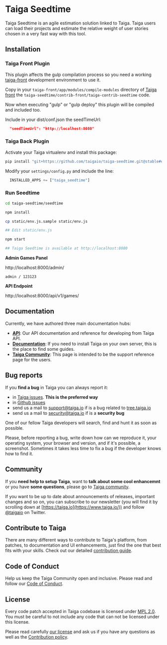 # Taiga Seedtime

Taiga Seedtime is an agile estimation solution linked to Taiga. Taiga users can load their projects and estimate the relative weight of user stories chosen in a very fast way with this tool.

## Installation

### Taiga Front Plugin

This plugin affects the gulp compilation process so you need a working [taiga-front](https://github.com/taigaio/taiga-front) development environment to use it.

Copy in your `taiga-front/app/modules/compile-modules` directory of [Taiga front](https://github.com/taigaio/taiga-front) the `taiga-seedtime/contrib-front/taiga-contrib-seedtime` code.

Now when executing "gulp" or "gulp deploy" this plugin will be compiled and included too.

Include in your dist/conf.json the seedTimeUrl:

```json
  "seedTimeUrl": "http://localhost:8080"
```

### Taiga Back Plugin

Activate your Taiga virtualenv and install this package:

```bash
pip install "git+https://github.com/taigaio/taiga-seedtime.git@stable#egg=taiga_seedtime&subdirectory=back"
```

Modify your `settings/config.py` and include the line:

```python
  INSTALLED_APPS += ["taiga_seedtime"]
```

### Run Seedtime

```bash
cd taiga-seedtime/seedtime

npm install

cp static/env.js.sample static/env.js

## Edit static/env.js

npm start

## Taiga Seedtime is available at http://localhost:8080
```

**Admin Games Panel**

http://localhost:8000/admin/

    admin / 123123

**API Endpoint**

http://localhost:8000/api/v1/games/

## Documentation

Currently, we have authored three main documentation hubs:

- **[API](https://docs.taiga.io/api.html)**: Our API documentation and reference for developing from Taiga API.
- **[Documentation](https://docs.taiga.io/)**: If you need to install Taiga on your own server, this is the place to find some guides.
- **[Taiga Community](https://community.taiga.io/)**: This page is intended to be the support reference page for the users.

## Bug reports

If you **find a bug** in Taiga you can always report it:

- in [Taiga issues](https://tree.taiga.io/project/taiga/issues). **This is the preferred way**
- in [Github issues](https://github.com/taigaio/taiga-seedtime/issues)
- send us a mail to support@taiga.io if is a bug related to [tree.taiga.io](https://tree.taiga.io)
- send us a mail to security@taiga.io if is a **security bug**

One of our fellow Taiga developers will search, find and hunt it as soon as possible.

Please, before reporting a bug, write down how can we reproduce it, your operating system, your browser and version, and if it's possible, a screenshot. Sometimes it takes less time to fix a bug if the developer knows how to find it.

## Community

If you **need help to setup Taiga**, want to **talk about some cool enhancemnt** or you have **some questions**, please go to [Taiga community](https://community.taiga.io/).

If you want to be up to date about announcements of releases, important changes and so on, you can subscribe to our newsletter (you will find it by scrolling down at [https://taiga.io](https://www.taiga.io/)) and follow [@taigaio](https://twitter.com/taigaio) on Twitter.

## Contribute to Taiga

There are many different ways to contribute to Taiga's platform, from patches, to documentation and UI enhancements, just find the one that best fits with your skills. Check out our detailed [contribution guide](https://community.taiga.io/t/how-can-i-contribute/159#code-patches-enhacements-3).

## Code of Conduct

Help us keep the Taiga Community open and inclusive. Please read and follow our [Code of Conduct](https://github.com/taigaio/code-of-conduct/blob/main/CODE_OF_CONDUCT.md).

## License

Every code patch accepted in Taiga codebase is licensed under [MPL 2.0](LICENSE). You must be careful to not include any code that can not be licensed under this license.

Please read carefully [our license](LICENSE) and ask us if you have any questions as well as the [Contribution policy](https://github.com/taigaio/taiga-seedtime/blob/main/CONTRIBUTING.md).
